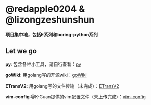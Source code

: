 # @redapple0204 & @lizongzeshunshun
**项目集中地，包括E系列和boring-python系列**

## Let we go

**py**: 包含各种小工具，请自行查看：[py](https://github.com/redapple0204/my-boring-python/tree/master/py)

**goWiki**: 用golang写的开源wiki：[goWiki](https://github.com/redapple0204/my-boring-python/tree/master/goWiki)

**ETransV2**: 用golang写的文件传输（未完成）：[ETransV2](https://github.com/redapple0204/my-boring-python/tree/master/ETransV2)

**vim-config**:@K-Guan提供的vim配置文件（未上传完成）：[vim-config](https://github.com/redapple0204/my-boring-python/tree/master/vim-config)
